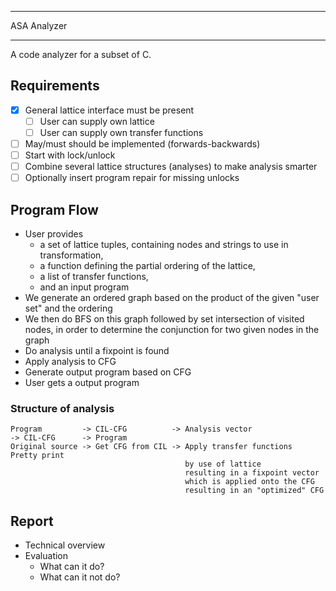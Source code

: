 ***
ASA Analyzer
*** 

A code analyzer for a subset of C. 

## Requirements
- [x] General lattice interface must be present
	- [ ] User can supply own lattice
	- [ ] User can supply own transfer functions 
- [ ] May/must should be implemented (forwards-backwards)
- [ ] Start with lock/unlock
- [ ] Combine several lattice structures (analyses) to make analysis smarter
- [ ] Optionally insert program repair for missing unlocks

## Program Flow
- User provides 
  - a set of lattice tuples, containing nodes and strings to use in transformation, 
  - a function defining the partial ordering of the lattice, 
  - a list of transfer functions, 
  - and an input program
- We generate an ordered graph based on the product of the given "user set" and the ordering
- We then do BFS on this graph followed by set intersection of visited nodes, in order to determine the conjunction for two given nodes in the graph
- Do analysis until a fixpoint is found
- Apply analysis to CFG
- Generate output program based on CFG
- User gets a output program


### Structure of analysis
```
Program         -> CIL-CFG          -> Analysis vector                 -> CIL-CFG      -> Program
Original source -> Get CFG from CIL -> Apply transfer functions           Pretty print
                                       by use of lattice
                                       resulting in a fixpoint vector
                                       which is applied onto the CFG
                                       resulting in an "optimized" CFG
```

## Report
- Technical overview
- Evaluation
	- What can it do? 
	- What can it not do? 
